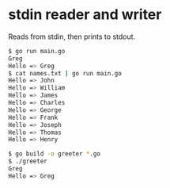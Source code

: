 # stdin reader and writer

Reads from stdin, then prints to stdout.


```bash
$ go run main.go
Greg
Hello => Greg
$ cat names.txt | go run main.go
Hello => John
Hello => William
Hello => James
Hello => Charles
Hello => George
Hello => Frank
Hello => Joseph
Hello => Thomas
Hello => Henry
```

```bash
$ go build -o greeter *.go
$ ./greeter
Greg
Hello => Greg
```
